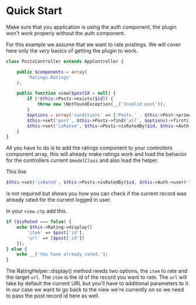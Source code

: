 Quick Start
===========

Make sure that you application is using the auth component, the plugin won't work properly without the auth component.

For this example we assume that we want to rate postings. We will cover here only the *very* basics of getting the plugin to work.

```php
class PostsController extends AppController {

	public $components = array(
		'Ratings.Ratings'
	);

	public function view($postId = null) {
		if (!$this->Posts->exists($id)) {
			throw new \NotFoundException(__('Invalid post'));
		}
		$options = array('conditions' => ['Posts.' . $this->Post->primaryKey() => $id]);
		$this->set('post', $this->Posts->find('all', $options)->first());
		$this->set('isRated', $this->Posts->isRatedBy($id, $this->Auth->user('id')));
	}
}
```

All you have to do is to add the ratings component to your controllers component array, this will already make ratings work and load the behavior for the controllers current `$modelClass` and also load the helper.

This line

```php
$this->set('isRated', $this->Posts->isRatedBy($id, $this->Auth->user('id')));
```

is not required but shows you how you can check if the current record was already rated for the current logged in user.

In your ```view.ctp``` add this.

```php
if ($isRated === false) {
	echo $this->Rating->display([
		'item' => $post['id'],
		'url' => [$post['id'])
	]);
} else {
	echo __('You have already rated.');
}
```

The RatingHelper::display() method needs two options, the `item` to rate and the target `url`. The `item` is the id of the record you want to rate. The `url` will take by default the current URL but you'll have to additional parameters to it. In our case we want to go back to the view we're currently on so we need to pass the post record id here as well.
